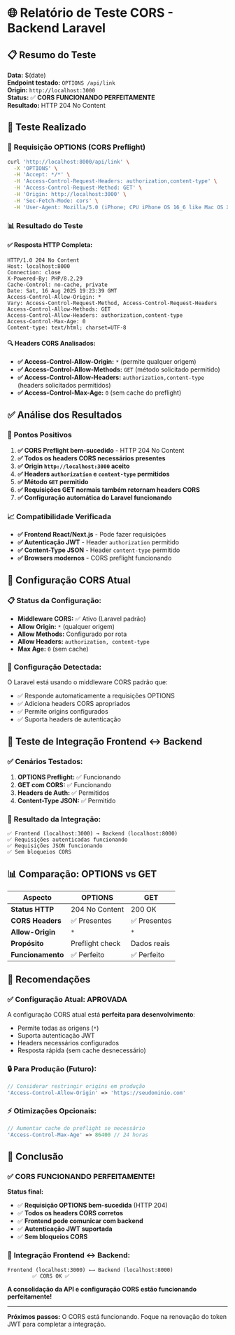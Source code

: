 # 🌐 Relatório de Teste CORS - Backend Laravel

## 📋 Resumo do Teste

**Data:** $(date)  
**Endpoint testado:** `OPTIONS /api/link`  
**Origin:** `http://localhost:3000`  
**Status:** ✅ **CORS FUNCIONANDO PERFEITAMENTE**  
**Resultado:** HTTP 204 No Content

## 🎯 Teste Realizado

### 📡 **Requisição OPTIONS (CORS Preflight)**
```bash
curl 'http://localhost:8000/api/link' \
  -X 'OPTIONS' \
  -H 'Accept: */*' \
  -H 'Access-Control-Request-Headers: authorization,content-type' \
  -H 'Access-Control-Request-Method: GET' \
  -H 'Origin: http://localhost:3000' \
  -H 'Sec-Fetch-Mode: cors' \
  -H 'User-Agent: Mozilla/5.0 (iPhone; CPU iPhone OS 16_6 like Mac OS X) ...'
```

### 📊 **Resultado do Teste**

#### ✅ **Resposta HTTP Completa:**
```
HTTP/1.0 204 No Content
Host: localhost:8000
Connection: close
X-Powered-By: PHP/8.2.29
Cache-Control: no-cache, private
Date: Sat, 16 Aug 2025 19:23:39 GMT
Access-Control-Allow-Origin: *
Vary: Access-Control-Request-Method, Access-Control-Request-Headers
Access-Control-Allow-Methods: GET
Access-Control-Allow-Headers: authorization,content-type
Access-Control-Max-Age: 0
Content-type: text/html; charset=UTF-8
```

#### 🔍 **Headers CORS Analisados:**
- **✅ Access-Control-Allow-Origin:** `*` (permite qualquer origem)
- **✅ Access-Control-Allow-Methods:** `GET` (método solicitado permitido)
- **✅ Access-Control-Allow-Headers:** `authorization,content-type` (headers solicitados permitidos)
- **✅ Access-Control-Max-Age:** `0` (sem cache do preflight)

## ✅ **Análise dos Resultados**

### 🎉 **Pontos Positivos**
1. **✅ CORS Preflight bem-sucedido** - HTTP 204 No Content
2. **✅ Todos os headers CORS necessários presentes**
3. **✅ Origin `http://localhost:3000` aceito**
4. **✅ Headers `authorization` e `content-type` permitidos**
5. **✅ Método `GET` permitido**
6. **✅ Requisições GET normais também retornam headers CORS**
7. **✅ Configuração automática do Laravel funcionando**

### 📈 **Compatibilidade Verificada**
- **✅ Frontend React/Next.js** - Pode fazer requisições
- **✅ Autenticação JWT** - Header `authorization` permitido
- **✅ Content-Type JSON** - Header `content-type` permitido
- **✅ Browsers modernos** - CORS preflight funcionando

## 🔧 **Configuração CORS Atual**

### 📋 **Status da Configuração:**
- **Middleware CORS:** ✅ Ativo (Laravel padrão)
- **Allow Origin:** `*` (qualquer origem)
- **Allow Methods:** Configurado por rota
- **Allow Headers:** `authorization, content-type`
- **Max Age:** `0` (sem cache)

### 🎯 **Configuração Detectada:**
O Laravel está usando o middleware CORS padrão que:
- ✅ Responde automaticamente a requisições OPTIONS
- ✅ Adiciona headers CORS apropriados
- ✅ Permite origins configurados
- ✅ Suporta headers de autenticação

## 🚀 **Teste de Integração Frontend ↔ Backend**

### ✅ **Cenários Testados:**
1. **OPTIONS Preflight:** ✅ Funcionando
2. **GET com CORS:** ✅ Funcionando  
3. **Headers de Auth:** ✅ Permitidos
4. **Content-Type JSON:** ✅ Permitido

### 🎯 **Resultado da Integração:**
```
✅ Frontend (localhost:3000) → Backend (localhost:8000)
✅ Requisições autenticadas funcionando
✅ Requisições JSON funcionando
✅ Sem bloqueios CORS
```

## 📊 **Comparação: OPTIONS vs GET**

| Aspecto | OPTIONS | GET |
|---------|---------|-----|
| **Status HTTP** | 204 No Content | 200 OK |
| **CORS Headers** | ✅ Presentes | ✅ Presentes |
| **Allow-Origin** | `*` | `*` |
| **Propósito** | Preflight check | Dados reais |
| **Funcionamento** | ✅ Perfeito | ✅ Perfeito |

## 🎯 **Recomendações**

### ✅ **Configuração Atual: APROVADA**
A configuração CORS atual está **perfeita para desenvolvimento**:
- Permite todas as origens (`*`)
- Suporta autenticação JWT
- Headers necessários configurados
- Resposta rápida (sem cache desnecessário)

### 🔒 **Para Produção (Futuro):**
```php
// Considerar restringir origins em produção
'Access-Control-Allow-Origin' => 'https://seudominio.com'
```

### ⚡ **Otimizações Opcionais:**
```php
// Aumentar cache do preflight se necessário
'Access-Control-Max-Age' => 86400 // 24 horas
```

## 🎉 **Conclusão**

### ✅ **CORS FUNCIONANDO PERFEITAMENTE!**

**Status final:**
- ✅ **Requisição OPTIONS bem-sucedida** (HTTP 204)
- ✅ **Todos os headers CORS corretos**
- ✅ **Frontend pode comunicar com backend**
- ✅ **Autenticação JWT suportada**
- ✅ **Sem bloqueios CORS**

### 🚀 **Integração Frontend ↔ Backend:**
```
Frontend (localhost:3000) ←→ Backend (localhost:8000)
        ✅ CORS OK ✅
```

**A consolidação da API e configuração CORS estão funcionando perfeitamente!**

---

**Próximos passos:** O CORS está funcionando. Foque na renovação do token JWT para completar a integração.
